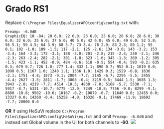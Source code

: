 # Grado RS1
Replace `C:\Program Files\EqualizerAPO\config\config.txt` with:
```
Preamp: -6.0dB
GraphicEQ: 10 -84; 20 6.0; 22 6.0; 23 6.0; 25 6.0; 26 6.0; 28 6.0; 30 6.0; 32 6.0; 35 6.0; 37 6.0; 40 6.0; 42 6.0; 45 6.0; 49 6.0; 52 5.8; 56 5.1; 59 4.5; 64 3.9; 68 3.7; 73 3.4; 78 2.9; 83 2.3; 89 1.2; 95 0.1; 102 -1.0; 109 -1.5; 117 -2.1; 125 -2.6; 134 -3.0; 143 -3.2; 153 -3.4; 164 -3.3; 175 -3.1; 188 -3.0; 201 -2.8; 215 -2.4; 230 -2.1; 246 -2.3; 263 -2.4; 282 -2.1; 301 -1.8; 323 -1.6; 345 -1.3; 369 -1.2; 395 -1.5; 423 -1.1; 452 -0.9; 484 -0.6; 518 -0.5; 554 -0.4; 593 -0.2; 635 0.3; 679 0.7; 726 1.0; 777 1.4; 832 1.1; 890 0.7; 952 0.1; 1019 0.0; 1090 0.5; 1167 1.0; 1248 1.1; 1336 1.0; 1429 0.3; 1529 -0.8; 1636 -2.1; 1751 -4.8; 1873 -9.1; 2004 -7.7; 2145 -6.7; 2295 -5.5; 2455 -4.4; 2627 -3.5; 2811 -1.7; 3008 -0.4; 3219 0.5; 3444 1.5; 3685 1.3; 3943 -2.0; 4219 -7.7; 4514 -10.3; 4830 -7.0; 5168 -5.7; 5530 -7.1; 5917 -8.7; 6331 -10.7; 6775 -12.0; 7249 -10.8; 7756 -9.0; 8299 -9.1; 8880 -10.8; 9502 -10.6; 10167 -6.2; 10879 -0.7; 11640 0.0; 12455 0.0; 13327 0.0; 14260 -0.4; 15258 -4.0; 16326 -9.1; 17469 -11.9; 18692 -7.7; 20000 0.0
```
**OR** if using HeSuVi replace `C:\Program Files\EqualizerAPO\config\HeSuVi\eq.txt` and omit `Preamp: -6.0dB` and instead set Global volume in the UI for both channels to **-60**.
![](https://raw.githubusercontent.com/jaakkopasanen/AutoEq/master/results/Sonoma%20Model%20One/innerfidelity/onear/Grado%20RS1/Grado%20RS1.png)